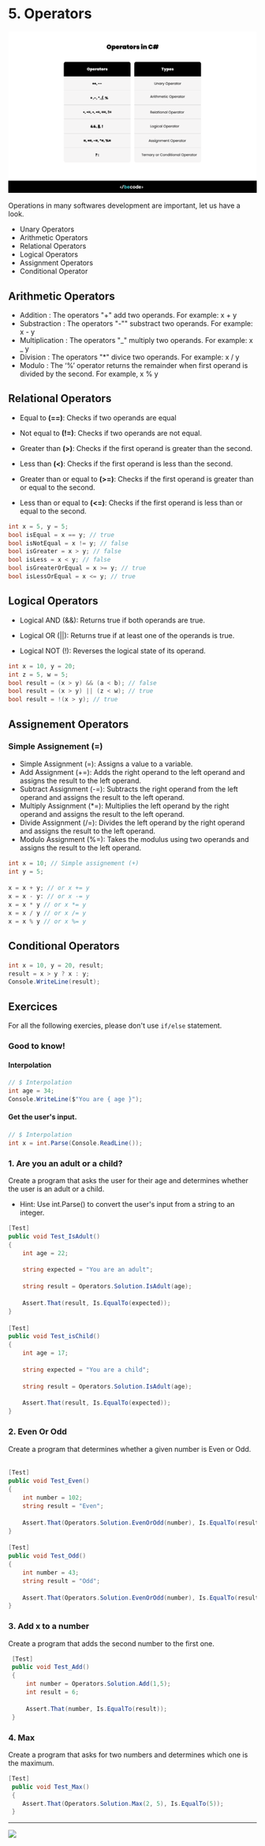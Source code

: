 # 5. Operators

![](assets/operators.png)

Operations in many softwares development are important, let us have a look.

- Unary Operators
- Arithmetic Operators
- Relational Operators
- Logical Operators
- Assignment Operators
- Conditional Operator

## Arithmetic Operators

- Addition : The operators "+" add two operands. For example: x + y
- Substraction : The operators "-"" substract two operands. For example: x - y
- Multiplication : The operators "_" multiply two operands. For example: x _ y
- Division : The operators "\*" divice two operands. For example: x / y
- Modulo : The ‘%’ operator returns the remainder when first operand is divided by the second. For example, x % y

## Relational Operators

- Equal to **(==)**: Checks if two operands are equal

- Not equal to **(!=)**: Checks if two operands are not equal.

- Greater than **(>)**: Checks if the first operand is greater than the second.

- Less than **(<)**: Checks if the first operand is less than the second.

- Greater than or equal to **(>=)**: Checks if the first operand is greater than or equal to the second.

- Less than or equal to **(<=)**: Checks if the first operand is less than or equal to the second.

```csharp
int x = 5, y = 5;
bool isEqual = x == y; // true
bool isNotEqual = x != y; // false
bool isGreater = x > y; // false
bool isLess = x < y; // false
bool isGreaterOrEqual = x >= y; // true
bool isLessOrEqual = x <= y; // true
```

## Logical Operators

- Logical AND (&&): Returns true if both operands are true.

- Logical OR (||): Returns true if at least one of the operands is true.

- Logical NOT (!): Reverses the logical state of its operand.

```csharp
int x = 10, y = 20;
int z = 5, w = 5;
bool result = (x > y) && (a < b); // false
bool result = (x > y) || (z < w); // true
bool result = !(x > y); // true
```

## Assignement Operators

### Simple Assignement (=)

- Simple Assignment (=): Assigns a value to a variable.
- Add Assignment (+=): Adds the right operand to the left operand and assigns the result to the left operand.
- Subtract Assignment (-=): Subtracts the right operand from the left operand and assigns the result to the left operand.
- Multiply Assignment (\*=): Multiplies the left operand by the right operand and assigns the result to the left operand.
- Divide Assignment (/=): Divides the left operand by the right operand and assigns the result to the left operand.
- Modulo Assignment (%=): Takes the modulus using two operands and assigns the result to the left operand.

```csharp
int x = 10; // Simple assignement (+)
int y = 5;

x = x + y; // or x += y
x = x - y: // or x -= y
x = x * y // or x *= y
x = x / y // or x /= y
x = x % y // or x %= y
```

## Conditional Operators

```csharp
int x = 10, y = 20, result;
result = x > y ? x : y;
Console.WriteLine(result);
```

## Exercices

For all the following exercies, please don't use `if/else` statement.

### Good to know!

#### Interpolation

```csharp
// $ Interpolation
int age = 34;
Console.WriteLine($"You are { age }");
```

#### Get the user's input.

```csharp
// $ Interpolation
int x = int.Parse(Console.ReadLine());
```

### 1. Are you an adult or a child?

Create a program that asks the user for their age and determines whether the user is an adult or a child.

- Hint: Use int.Parse() to convert the user's input from a string to an integer.

```csharp
[Test]
public void Test_IsAdult()
{
    int age = 22;

    string expected = "You are an adult";

    string result = Operators.Solution.IsAdult(age);

    Assert.That(result, Is.EqualTo(expected));
}

[Test]
public void Test_isChild()
{
    int age = 17;

    string expected = "You are a child";

    string result = Operators.Solution.IsAdult(age);

    Assert.That(result, Is.EqualTo(expected));
}
```

### 2. Even Or Odd

Create a program that determines whether a given number is Even or Odd.

```csharp

[Test]
public void Test_Even()
{
    int number = 102;
    string result = "Even";

    Assert.That(Operators.Solution.EvenOrOdd(number), Is.EqualTo(result));
}

[Test]
public void Test_Odd()
{
    int number = 43;
    string result = "Odd";

    Assert.That(Operators.Solution.EvenOrOdd(number), Is.EqualTo(result));
}
```

### 3. Add x to a number

Create a program that adds the second number to the first one.

```csharp
 [Test]
 public void Test_Add()
 {
     int number = Operators.Solution.Add(1,5);
     int result = 6;

     Assert.That(number, Is.EqualTo(result));
 }
```

### 4. Max

Create a program that asks for two numbers and determines which one is the maximum.

```csharp
[Test]
 public void Test_Max()
 {
    Assert.That(Operators.Solution.Max(2, 5), Is.EqualTo(5));
 }
```

--- 

![](https://res.cloudinary.com/practicaldev/image/fetch/s--o3gw5hnt--/c_limit%2Cf_auto%2Cfl_progressive%2Cq_66%2Cw_800/https://media2.giphy.com/media/l2Je4zlfxF6z0IWZi/giphy.gif%3Fcid%3Decf05e47s4y1w2cljqpgb4z4x8xef2mqep0g9tiw761im2cf%26rid%3Dgiphy.gif%26ct%3Dg)
